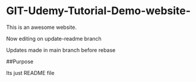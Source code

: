 # GIT-Udemy-Tutorial-Demo-website-

This is an awesome website.

Now editing on update-readme branch

Updates made in main branch before rebase


##Purpose

Its just README file

